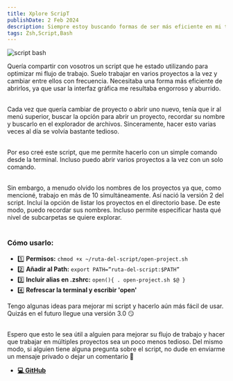 ```yaml
---
title: Xplore ScripT
publishDate: 2 Feb 2024
description: Siempre estoy buscando formas de ser más eficiente en mi trabajo. En esta ocasión, traigo un pequeño script construido utilizando bash, para abrir varios proyectos de forma rápida.
tags: Zsh,Script,Bash
---
```


<img src='/assets/blog/bash-script.webp' alt='script bash'/>
<br/>

Quería compartir con vosotros un script que he estado utilizando para optimizar mi flujo de trabajo. Suelo trabajar en varios proyectos a la vez y cambiar entre ellos con frecuencia. Necesitaba una forma más eficiente de abrirlos, ya que usar la interfaz gráfica me resultaba engorroso y aburrido.
<br/><br/>

Cada vez que quería cambiar de proyecto o abrir uno nuevo, tenía que ir al menú superior, buscar la opción para abrir un proyecto, recordar su nombre y buscarlo en el explorador de archivos. Sinceramente, hacer esto varias veces al día se volvía bastante tedioso.
<br/><br/>

Por eso creé este script, que me permite hacerlo con un simple comando desde la terminal. Incluso puedo abrir varios proyectos a la vez con un solo comando.
<br/><br/>

Sin embargo, a menudo olvido los nombres de los proyectos ya que, como mencioné, trabajo en más de 10 simultáneamente. Así nació la versión 2 del script. Incluí la opción de listar los proyectos en el directorio base. De este modo, puedo recordar sus nombres. Incluso permite especificar hasta qué nivel de subcarpetas se quiere explorar.
<br/><br/>

### Cómo usarlo:

- 1️⃣ **Permisos:** `chmod +x ~/ruta-del-script/open-project.sh`
- 2️⃣ **Añadir al Path:** `export PATH=”ruta-del-script:$PATH”`
- 3️⃣ **Incluir alias en .zshrc:** `open(){ . open-project.sh $@ }`
- 4️⃣ **Refrescar la terminal y escribir 'open'**

Tengo algunas ideas para mejorar mi script y hacerlo aún más fácil de usar. Quizás en el futuro llegue una versión 3.0 😏
<br/><br/>

Espero que esto le sea útil a alguien para mejorar su flujo de trabajo y hacer que trabajar en múltiples proyectos sea un poco menos tedioso. Del mismo modo, si alguien tiene alguna pregunta sobre el script, no dude en enviarme un mensaje privado o dejar un comentario 🙂

- [**💻 GitHub**](https://github.com/N0M4D-D3V/bash-script)
